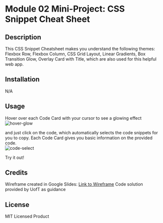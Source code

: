 # Module 02 Mini-Project: CSS Snippet Cheat Sheet

## Description

This CSS Snippet Cheatsheet makes you understand the following themes: Flexbox Row, Flexbox Column, CSS Grid Layout, Linear Gradients, Box Transition Glow, Overlay Card with Title, which are also used for this helpful web app.

## Installation

N/A

## Usage
Hover over each Code Card with your cursor to see a glowing effect![hover-glow](https://user-images.githubusercontent.com/129299589/234443424-f1508c89-90d2-4e3f-903f-cc283561c090.png)

and just click on the code, which automatically selects the code snippets for you to copy. Each Code Card gives you basic information on the provided code.              
![code-select](https://user-images.githubusercontent.com/129299589/234443499-cc62bab7-8c2a-44ca-910b-366318ab2fb4.png)


Try it out!

## Credits

Wireframe created in Google Slides: [Link to Wireframe](https://docs.google.com/presentation/d/1EwC86_h4LSQD2pup89qYOi52irNFfjH7WZxmZveGWi0/edit?usp=sharing)
Code solution provided by UofT as guidance

## License

MIT Licensed Product

